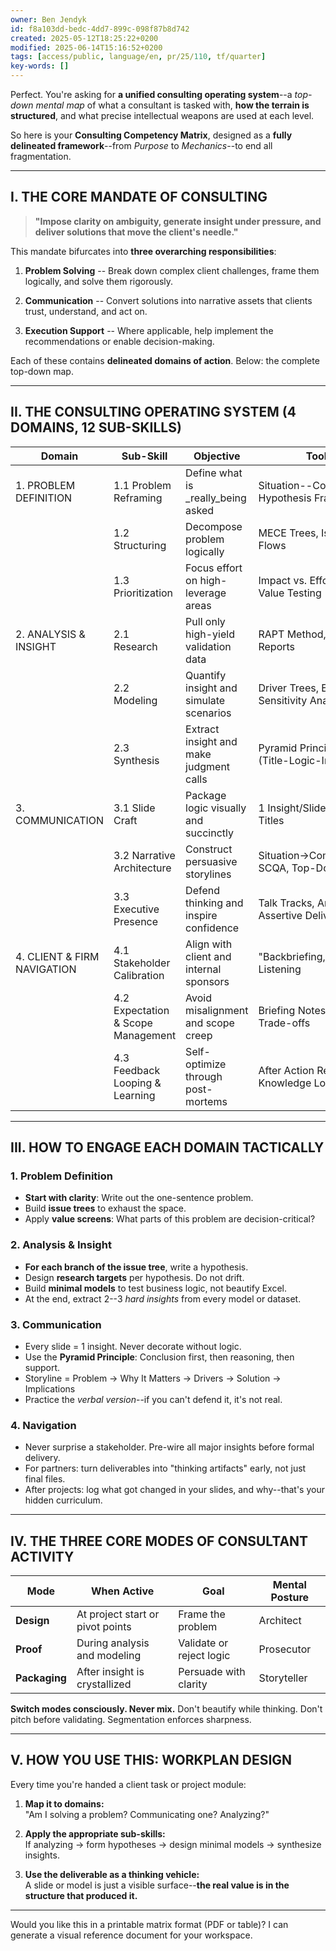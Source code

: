 ```yaml
---
owner: Ben Jendyk
id: f8a103dd-bedc-4dd7-899c-098f87b8d742
created: 2025-05-12T18:25:22+0200
modified: 2025-06-14T15:16:52+0200
tags: [access/public, language/en, pr/25/110, tf/quarter]
key-words: []
---
```


Perfect. You're asking for **a unified consulting operating system**--a _top-down mental map_ of what a consultant is tasked with, **how the terrain is structured**, and what precise intellectual weapons are used at each level.

So here is your **Consulting Competency Matrix**, designed as a **fully delineated framework**--from _Purpose_ to _Mechanics_--to end all fragmentation.

* * *

## **I. THE CORE MANDATE OF CONSULTING**

> **"Impose clarity on ambiguity, generate insight under pressure, and deliver solutions that move the client's needle."**

This mandate bifurcates into **three overarching responsibilities**:

1. **Problem Solving** -- Break down complex client challenges, frame them logically, and solve them rigorously.

2. **Communication** -- Convert solutions into narrative assets that clients trust, understand, and act on.

3. **Execution Support** -- Where applicable, help implement the recommendations or enable decision-making.

Each of these contains **delineated domains of action**. Below: the complete top-down map.

* * *

## **II. THE CONSULTING OPERATING SYSTEM (4 DOMAINS, 12 SUB-SKILLS)**

| Domain | Sub-Skill | Objective | Tools / Methods | 
| ---- | ---- | ---- | ----  |
| 1. PROBLEM DEFINITION | 1.1 Problem Reframing | Define what is _really_being asked | Situation--Complication--Key Q, Hypothesis Framing | 
|  | 1.2 Structuring | Decompose problem logically | MECE Trees, Issue Trees, Logic Flows | 
|  | 1.3 Prioritization | Focus effort on high-leverage areas | Impact vs. Effort, Pareto, Hypothesis Value Testing | 
| 2. ANALYSIS & INSIGHT | 2.1 Research | Pull only high-yield validation data | RAPT Method, Benchmarks, Industry Reports | 
|  | 2.2 Modeling | Quantify insight and simulate scenarios | Driver Trees, Excel Models, Sensitivity Analysis | 
|  | 2.3 Synthesis | Extract insight and make judgment calls | Pyramid Principle, T-L-I Method (Title-Logic-Implication) | 
| 3. COMMUNICATION | 3.1 Slide Craft | Package logic visually and succinctly | 1 Insight/Slide, Storyboarding, Minto Titles | 
|  | 3.2 Narrative Architecture | Construct persuasive storylines | Situation→Complication→Resolution, SCQA, Top-Down Flow | 
|  | 3.3 Executive Presence | Defend thinking and inspire confidence | Talk Tracks, Anticipated Objections, Assertive Delivery | 
| 4. CLIENT & FIRM NAVIGATION | 4.1 Stakeholder Calibration | Align with client and internal sponsors | "Backbriefing," Pre-wiring, Client Listening | 
|  | 4.2 Expectation & Scope Management | Avoid misalignment and scope creep | Briefing Notes, Change Logs, 80/20 Trade-offs | 
|  | 4.3 Feedback Looping & Learning | Self-optimize through post-mortems | After Action Reviews, Slide Deltas, Knowledge Logs | 

* * *

## **III. HOW TO ENGAGE EACH DOMAIN TACTICALLY**

### **1. Problem Definition**

- **Start with clarity**: Write out the one-sentence problem.
- Build **issue trees** to exhaust the space.
- Apply **value screens**: What parts of this problem are decision-critical?

### **2. Analysis & Insight**

- **For each branch of the issue tree**, write a hypothesis.
- Design **research targets** per hypothesis. Do not drift.
- Build **minimal models** to test business logic, not beautify Excel.
- At the end, extract 2--3 _hard insights_ from every model or dataset.

### **3. Communication**

- Every slide = 1 insight. Never decorate without logic.
- Use the **Pyramid Principle**: Conclusion first, then reasoning, then support.
- Storyline = Problem → Why It Matters → Drivers → Solution → Implications
- Practice the _verbal version_--if you can't defend it, it's not real.

### **4. Navigation**

- Never surprise a stakeholder. Pre-wire all major insights before formal delivery.
- For partners: turn deliverables into "thinking artifacts" early, not just final files.
- After projects: log what got changed in your slides, and why--that's your hidden curriculum.
* * *

## **IV. THE THREE CORE MODES OF CONSULTANT ACTIVITY**

| Mode | When Active | Goal | Mental Posture | 
| ---- | ---- | ---- | ----  |
| **Design** | At project start or pivot points | Frame the problem | Architect | 
| **Proof** | During analysis and modeling | Validate or reject logic | Prosecutor | 
| **Packaging** | After insight is crystallized | Persuade with clarity | Storyteller | 

**Switch modes consciously. Never mix.** Don't beautify while thinking. Don't pitch before validating. Segmentation enforces sharpness.
* * *

## **V. HOW YOU USE THIS: WORKPLAN DESIGN**

Every time you're handed a client task or project module:

1. **Map it to domains:**  
"Am I solving a problem? Communicating one? Analyzing?"

2. **Apply the appropriate sub-skills:**  
If analyzing → form hypotheses → design minimal models → synthesize insights.

3. **Use the deliverable as a thinking vehicle:**  
A slide or model is just a visible surface--**the real value is in the structure that produced it.**

* * *

Would you like this in a printable matrix format (PDF or table)? I can generate a visual reference document for your workspace.